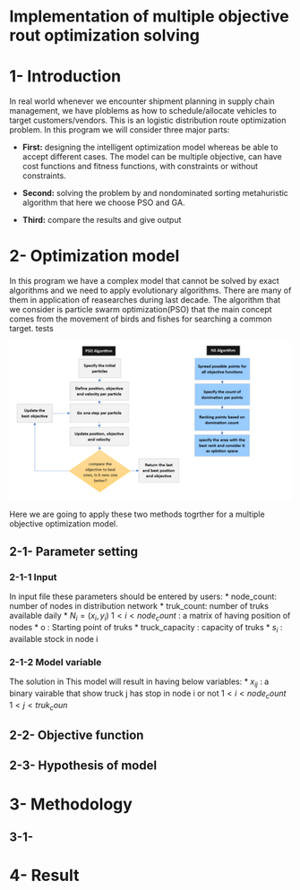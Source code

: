 # Implementation of multiple objective rout optimization solving 

# 1- Introduction 
In real world whenever we encounter shipment planning in supply chain management, we have ploblems as how to schedule/allocate vehicles to target customers/vendors. This is an logistic distribution route optimization problem. In this program we will consider three major parts:
* **First:** designing  the intelligent optimization model whereas be able to accept different cases. The model can be multiple objective, can have cost functions and fitness functions, with constraints or without constraints.

* **Second:** solving the problem by and nondominated sorting metahuristic algorithm that here we choose PSO and GA.

* **Third:** compare the results and give output

# 2- Optimization model
In this program we have a complex model that cannot be solved by exact algorithms and we need to apply evolutionary algorithms. There are many of them in application of reasearches during last decade. The algorithm that we consider is particle swarm optimization(PSO) that the main concept comes from the movement of birds and fishes for searching a common target. tests

![Algorithm](Algorithm.png)

Here we are going to apply these two methods togrther for a multiple objective optimization model.

## 2-1- Parameter setting 
 ### 2-1-1 Input
In input file these parameters should be entered by users:
         * node_count: number of nodes in distribution network
         * truk_count: number of truks available daily
         * $N_{i}=(x_{i},y_{i})$  $1<i<node_count$ : a matrix of having position of nodes
         * o : Starting point of truks
         * truck_capacity : capacity of truks
         * $s_{i}$ : available stock in node i
### 2-1-2 Model variable
The solution in This model will result in having below variables:
        * $x_{ij}$ : a binary vairable that show truck j has stop in node i or not $1<i<node_count$ $1<j<truk_coun$


## 2-2- Objective function

## 2-3- Hypothesis of model 

# 3- Methodology

## 3-1- 

# 4- Result